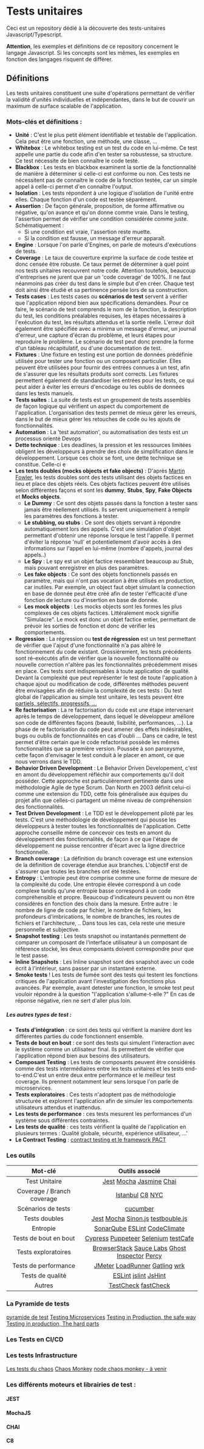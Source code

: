 # Tests unitaires

Ceci est un repository dédié à la découverte des tests-unitaires Javascript/Typescript.

**Attention**, les exemples et définitions de ce repository concernent le langage Javascript. Si les concepts sont les mêmes, les exemples en fonction des langages risquent de différer.

## Définitions 

Les tests unitaires constituent une suite d'opérations permettant de vérifier la validité d'unités individuelles et indépendantes, dans le but de couvrir un maximum de surface scalable de l'application. 

### Mots-clés et définitions : 

- **Unité** : C'est le plus petit élément identifiable et testable de l'application. Cela peut être une fonction, une méthode, une classe, ...
- **Whitebox** : Le whitebox testing est un test du code en lui-même. Ce test appelle une partie du code afin d'en tester sa robustesse, sa structure. Ce test nécessite de bien connaître le code testé. 
- **Blackbox** : Les tests en blackbox examinent la sortie de la fonctionnalité de manière à déterminer si celle-ci est conforme ou non. Ces tests ne nécessitent pas de connaître le code de la fonction testée, car un simple appel à celle-ci permet d'en connaître l'output.
- **Isolation** : Les tests répondent à une logique d'isolation de l'unité entre elles. Chaque fonction d'un code est testée séparément.
- **Assertion** : De façon générale, proposition, de forme affirmative ou négative, qu'on avance et qu'on donne comme vraie. Dans le testing, l'assertion permet de vérifier une condition considérée comme juste. Schématiquement : 
  - Si une condition est vraie, l'assertion reste muette.
  - Si la condition est fausse, un message d'erreur apparaît.
- **Engine** : Lorsque l'on parle d'Engines, on parle de moteurs d'exécutions de tests.
- **Coverage** : Le taux de couverture exprime la surface de code testée et donc censée être robuste. Ce taux permet de déterminer à quel point nos tests unitaires recouvrent notre code. Attention toutefois, beaucoup d'entreprises ne jurent que par un 'code coverage' de 100%. Il ne faut néanmoins pas créer du test dans le simple but d'en créer. Chaque test doit ainsi être étudié et sa pertinence pensée lors de sa construction. 
- **Tests cases** : Les tests cases ou **scénarios de test** servent à vérifier que l'application répond bien aux spécifications demandées. Pour ce faire, le scénario de test comprends le nom de la fonction, la description du test, les conditions préalables requises, les étapes nécessaires à l'exécution du test, les résultats attendus et la sortie réelle. L'erreur doit également être spécifiée avec a minima un message d'erreur, un journal d'erreur, une capture d'écran du problème, et leurs étapes pour reproduire le problème. Le scénario de test peut donc prendre la forme d'un tableau récapitulatif, ou d'une documentation de test. 
- **Fixtures** : Une fixture en testing est une portion de données prédéfinie utilisée pour tester une fonction ou un composant particulier. Elles peuvent être utilisées pour fournir des entrées connues à un test, afin de s'assurer que les résultats produits sont corrects. Les fixtures permettent également de standardiser les entrées pour les tests, ce qui peut aider à éviter les erreurs d'encodage ou les oublis de données dans les tests manuels.
- **Tests suites** : La suite de tests est un groupement de tests assemblés de façon logique qui vérifient un aspect du comportement de l'application. L'organisation des tests permet de mieux gérer les erreurs, dans le but de mieux gérer les retouches de code ou les ajouts de fonctionnalités. 
- **Automation** : La 'test automation', ou automatisation des tests est un processus orienté Devops
- **Dette technique** : Les deadlines, la pression et les ressources limitées obligent les développeurs à prendre des choix de simplification dans le développement. Lorsque ces choix se font, une dette technique se constitue. Celle-ci e 
- **Les tests doubles (mocks objects et fake objects)** : D'après [Martin Fowler](https://martinfowler.com/articles/mocksArentStubs.html), les tests doubles sont des tests utilisant des objets factices en lieu et place des objets réels. Ces objets factices peuvent être utilisés selon différentes façons et sont les **dummy**, **Stubs**, **Spy**, **Fake Objects** et **Mocks objects**.
  - **Le Dummy** : Ce sont des objets passés dans la fonction à tester sans jamais être réellement utilisés. Ils servent uniquemement à remplir les paramètres des fonctions à tester. 
  - **Le stubbing, ou stubs** : Ce sont des objets servant à répondre automatiquement lors des appels. C'est une simulation d'objet permettant d'obtenir une réponse lorsque le test l'appelle. Il permet d'éviter la réponse 'null' et potentiellement d'avoir accès à des informations sur l'appel en lui-même (nombre d'appels, journal des appels..)
  - **Le Spy** : Le spy est un objet factice ressemblant beaucoup au Stub, mais pouvant enregistrer en plus des paramètres.
  - **Les fake objects** : Ce sont des objets fonctionnels passés en paramètre, mais qui n'ont pas vocation à être utilisés en production, car inutiles. Par exemple, un object faut objet simulant la connection en base de donnée peut être créé afin de tester l'efficacité d'une fonction de lecture ou d'insertion en base de donnée. 
  - **Les mock objects** : Les mocks objects sont les formes les plus complexes de ces objets factices. Littéralement mock signifie "Simulacre". Le mock est donc un objet factice entier, permettant de prévoir les sorties de fonction et donc de vérifier les comportements.
- **Regression** : La régression ou **test de régression** est un test permettant de vérifier que l'ajout d'une fonctionnalité n'a pas altéré le fonctionnement du code existant. Grossièrement, les tests précédents sont ré-exécutés afin de vérifier que la nouvelle fonctionnalité ou nouvelle correction n'altère pas les fonctionnalités précédemment mises en place. Ces tests sont indispensables à toute application de qualité. Devant la complexité que peut représenter le test de toute l'application à chaque ajout ou modification de code, différentes méthodes peuvent être envisagées afin de réduire la complexité de ces tests : Du test global de l'application au simple test unitaire, les tests peuvent être [partiels, sélectifs, progressifs, ... ](https://visuresolutions.com/fr/what-is-regression-testing-definition-and-top-tools#:~:text=Le%20test%20de%20r%C3%A9gression%20est,produit%20logiciel%20de%20haute%20qualit%C3%A9.) 
- **Re factorisation** : La re factorisation du code est une étape intervenant après le temps de développement, dans lequel le développeur améliore son code de différentes façons (beauté, lisibilité, performances, ...). La phase de re factorisation du code peut amener des effets indésirables, bugs ou oublis de fonctionnalités en cas d'oubli ... Dans ce cadre, le test permet d'être certain que le code refactorisé possède les mêmes fonctionnalités que sa première version. Poussée à son paroxysme, cette façon d'envisager le test conduit à le placer en amont, ce que nous verrons dans le TDD.  
- **Behavior Driven Development** : Le Behavior Driven Developement, c'est en amont du développement réfléchir aux comportements qu'il doit posséder. Cette approche est particulièrement pertinente dans une méthodologie Agile de type Scrum. Dan North en 2003 définit celui-ci comme une extension du TDD, cette fois généralisée aux équipes du projet afin que celles-ci partagent un même niveau de compréhension des fonctionnalités. 
- **Test Driven Development** : Le TDD est le développement piloté par les tests. C'est une méthodologie de développement qui pousse les développeurs à tester toutes les fonctionnalités de l'application. Cette approche conseille même de concevoir ces tests en amont du développement des fonctionnalités, de façon à ce que l'étape de développement ne puisse rencontrer d'écart avec la ligne directrice fonctionnelle.  
- **Branch coverage** : La définition du branch coverage est une extension de la définition de coverage étendue aux branches. L'objectif erst de s'assurer que toutes les branches ont été testées.
- **Entropy** : L'entropie peut être comprise comme une forme de mesure de la complexité du code. Une entropie élevée correspond à un code complexe tandis qu'une entropie basse correspond à un code compréhensible et propre. Beaucoup d'indicateurs peuvent ou non être considérés en fonction des choix dans la mesure. Entre autre : le nombre de ligne de code par fichier, le nombre de fichiers, les profondeurs d'imbrications, le nombre de branches, les routes de fichiers et l'architecture, .. Dans tous les cas, cela reste une mesure personnelle et subjective.
- **Snapshot testing** : Les tests snapshot ou instantanés permettent de comparer un composant de l'interface utilisateur à un composant de référence stocké, les deux composants doivent correspondre pour que le test passe.
- **Inline Snapshots** : Les Inline snapshot sont des snapshot avec un code écrit à l'intérieur, sans passer par un instantané externe.
- **Smoke tests** ! Les tests de fumée sont des tests qui testent les fonctions critiques de l'application avant l'investigation des fonctions plus avancées. Par exemple, avant detester une fonction, le smoke test peut vouloir répondre à la question "l'application s'allume-t-elle ?" En cas de réponse négative, rien ne sert d'aller plus loin. 


##### Les autres types de test :

- **Tests d'intégration** : ce sont des tests qui vérifient la manière dont les différentes parties du code fonctionnent ensemble.
- **Tests de bout en bout** : ce sont des tests qui simulent l'interaction avec le système comme un utilisateur final. Ils permettent de vérifier que l'application répond bien aux besoins des utilisateurs.
- **Composant Testing** : Les tests de composants peuvent être considérés comme des tests intermédiaires entre les tests unitaires et les tests end-to-end.C'est un entre deux entre performance et le meilleur test coverage. Ils prennent notamment leur sens lorsque l'on parle de microservices. 
- **Tests exploratoires** : Ces tests n'adoptent pas de méthodologie structurée et explorent l'application afin de simuler les comportements utilisateurs attendus et inattendus.
- **Les tests de performance** : ces tests mesurent les performances d'un système sous différentes contraintes. 
- **Les tests de qualité** : ces tests vérifient la qualité de l'application en plusieurs termes : Qualité globale, sécurité, expérience utilisateur, ...'
- **Le Contract Testing** : [contract testing et le framework PACT](https://docs.pact.io/)

### Les outils 

|        **Mot-clé**         |                                                                                   **Outils associé**                                                                                    |
|:--------------------------:|:---------------------------------------------------------------------------------------------------------------------------------------------------------------------------------------:|
|       Test Unitaire        |                            [Jest](https://jestjs.io/fr/) [Mocha](https://mochajs.org/) [Jasmine](https://jasmine.github.io/) [Chai](https://www.chaijs.com/)                            |
| Coverage / Branch coverage |                                  [Istanbul](https://istanbul.js.org/) [C8](https://www.npmjs.com/package/c8) [NYC](https://www.npmjs.com/package/nyc)                                   |
|     Scénarios de tests     |                                                                            [cucumber](https://cucumber.io/)                                                                             |
|       Tests doubles        |                 [Jest](https://jestjs.io/fr/) [Mocha](https://mochajs.org/) [Sinon.js](https://sinonjs.org/) [testbouble.js](https://www.npmjs.com/package/testdouble)                  |
|          Entropie          |                           [SonarQube](https://www.sonarsource.com/products/sonarqube/) [ESLint](https://eslint.org/) [CodeClimate](https://codeclimate.com/)                            |
|   Tests de bout en bout    |            [Cypress](https://www.cypress.io/) [Puppeteer](https://pptr.dev/) [Selenium](https://www.selenium.dev/documentation/webdriver/) [testCafe](https://testcafe.io/)             |
|    Tests exploratoires     |              [BrowserStack](https://www.browserstack.com/) [Sauce Labs](https://saucelabs.com/) [Ghost Inspector](https://ghostinspector.com/) [Percy](https://percy.io/)               |
|    Tests de performance    | [JMeter](https://jmeter.apache.org/) [LoadRunner](https://www.microfocus.com/fr-fr/products/loadrunner-professional/overview) [Gatling](https://gatling.io/) [wrk](https://wrk.com/fr/) |
|      Tests de qualité      |                                              [ESLint](https://eslint.org/) [jslint](https://www.jslint.com/) [JsHint](https://jshint.com/)                                              |
 |            Autres          |                                     [TestCheck](https://github.com/leebyron/testcheck-js) [fastCheck](https://github.com/dubzzz/fast-check#readme)                                      | 

### La Pyramide de tests 

[pyramide de test](https://martinfowler.com/bliki/TestPyramid.html)
[Testing Microservices](https://copyconstruct.medium.com/testing-microservices-the-sane-way-9bb31d158c16)
[Testing in Prodiuction, the safe way](https://copyconstruct.medium.com/testing-in-production-the-safe-way-18ca102d0ef1)
[Testing in production, The hard parts](https://copyconstruct.medium.com/testing-in-production-the-hard-parts-3f06cefaf592)


### Les Tests en CI/CD


### Les tests Infrastructure

[Les tests du chaos](https://principlesofchaos.org/)
[Chaos Monkey](https://github.com/Netflix/chaosmonkey)
[node chaos monkey - à venir](https://github.com/goldbergyoni/node-chaos-monkey)



### Les différents moteurs et librairies de test : 

#### JEST 

#### MochaJS

#### CHAI 

#### C8 